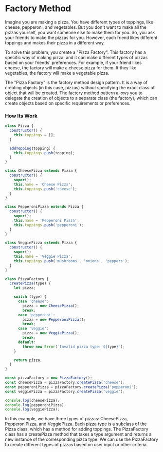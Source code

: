 # Factory Method

Imagine you are making a pizza. You have different types of toppings, like cheese, pepperoni, and vegetables. But you don't want to make all the pizzas yourself, you want someone else to make them for you. So, you ask your friends to make the pizzas for you. However, each friend likes different toppings and makes their pizza in a different way.

To solve this problem, you create a "Pizza Factory". This factory has a specific way of making pizza, and it can make different types of pizzas based on your friends' preferences. For example, if your friend likes cheese, the factory will make a cheese pizza for them. If they like vegetables, the factory will make a vegetable pizza.

The "Pizza Factory" is the factory method design pattern. It is a way of creating objects (in this case, pizzas) without specifying the exact class of object that will be created. The factory method pattern allows you to delegate the creation of objects to a separate class (the factory), which can create objects based on specific requirements or preferences.

### How Its Work


```javascript
class Pizza {
  constructor() {
    this.toppings = [];
  }

  addTopping(topping) {
    this.toppings.push(topping);
  }
}

class CheesePizza extends Pizza {
  constructor() {
    super();
    this.name = 'Cheese Pizza';
    this.toppings.push('cheese');
  }
}

class PepperoniPizza extends Pizza {
  constructor() {
    super();
    this.name = 'Pepperoni Pizza';
    this.toppings.push('pepperoni');
  }
}

class VeggiePizza extends Pizza {
  constructor() {
    super();
    this.name = 'Veggie Pizza';
    this.toppings.push('mushrooms', 'onions', 'peppers');
  }
}

class PizzaFactory {
  createPizza(type) {
    let pizza;

    switch (type) {
      case 'cheese':
        pizza = new CheesePizza();
        break;
      case 'pepperoni':
        pizza = new PepperoniPizza();
        break;
      case 'veggie':
        pizza = new VeggiePizza();
        break;
      default:
        throw new Error(`Invalid pizza type: ${type}`);
    }

    return pizza;
  }
}

const pizzaFactory = new PizzaFactory();
const cheesePizza = pizzaFactory.createPizza('cheese');
const pepperoniPizza = pizzaFactory.createPizza('pepperoni');
const veggiePizza = pizzaFactory.createPizza('veggie');

console.log(cheesePizza);
console.log(pepperoniPizza);
console.log(veggiePizza);
```

In this example, we have three types of pizzas: CheesePizza, PepperoniPizza, and VeggiePizza. Each pizza type is a subclass of the Pizza class, which has a method for adding toppings. The PizzaFactory class has a createPizza method that takes a type argument and returns a new instance of the corresponding pizza type. We can use the PizzaFactory to create different types of pizzas based on user input or other criteria.

























